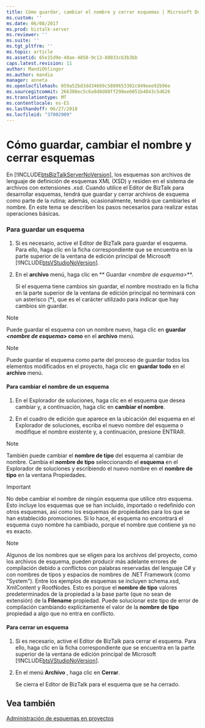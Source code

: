 ```yaml
---
title: Cómo guardar, cambiar el nombre y cerrar esquemas | Microsoft Docs
ms.custom: ''
ms.date: 06/08/2017
ms.prod: biztalk-server
ms.reviewer: ''
ms.suite: ''
ms.tgt_pltfrm: ''
ms.topic: article
ms.assetid: 65e15d9e-40ae-4850-9c13-88033cb3b3bb
caps.latest.revision: 11
author: MandiOhlinger
ms.author: mandia
manager: anneta
ms.openlocfilehash: 059a52bd3dd34669c5809653302c049eee92b96e
ms.sourcegitcommit: 266308ec5c6a9d8d80ff298ee6051b4843c5d626
ms.translationtype: MT
ms.contentlocale: es-ES
ms.lasthandoff: 06/27/2018
ms.locfileid: "37002909"
---
```

# <a name="how-to-save-rename-and-close-schemas"></a>Cómo guardar, cambiar el nombre y cerrar esquemas
En [!INCLUDE[btsBizTalkServerNoVersion](../includes/btsbiztalkservernoversion-md.md)], los esquemas son archivos de lenguaje de definición de esquemas XML (XSD) y residen en el sistema de archivos con extensiones .xsd. Cuando utilice el Editor de BizTalk para desarrollar esquemas, tendrá que guardar y cerrar archivos de esquema como parte de la rutina; además, ocasionalmente, tendrá que cambiarles el nombre. En este tema se describen los pasos necesarios para realizar estas operaciones básicas.  
  
### <a name="to-save-a-schema"></a>Para guardar un esquema  
  
1. Si es necesario, active el Editor de BizTalk para guardar el esquema. Para ello, haga clic en la ficha correspondiente que se encuentra en la parte superior de la ventana de edición principal de Microsoft [!INCLUDE[btsVStudioNoVersion](../includes/btsvstudionoversion-md.md)].  
  
2. En el **archivo** menú, haga clic en ** Guardar *\<nombre de esquema\>***.  
  
    Si el esquema tiene cambios sin guardar, el nombre mostrado en la ficha en la parte superior de la ventana de edición principal no terminará con un asterisco (*), que es el carácter utilizado para indicar que hay cambios sin guardar.  
  
> [!NOTE]
>  Puede guardar el esquema con un nombre nuevo, haga clic en **guardar *\<nombre de esquema\>* como** en el **archivo** menú.  
  
> [!NOTE]
>  Puede guardar el esquema como parte del proceso de guardar todos los elementos modificados en el proyecto, haga clic en **guardar todo** en el **archivo** menú.  
  
#### <a name="to-rename-a-schema"></a>Para cambiar el nombre de un esquema  
  
1.  En el Explorador de soluciones, haga clic en el esquema que desea cambiar y, a continuación, haga clic en **cambiar el nombre**.  
  
2.  En el cuadro de edición que aparece en la ubicación del esquema en el Explorador de soluciones, escriba el nuevo nombre del esquema o modifique el nombre existente y, a continuación, presione ENTRAR.  
  
> [!NOTE]
>  También puede cambiar el **nombre de tipo** del esquema al cambiar de nombre. Cambia el **nombre de tipo** seleccionando el **esquema** en el Explorador de soluciones y escribiendo el nuevo nombre en el **nombre de tipo** en la ventana Propiedades.  
  
> [!IMPORTANT]
>  No debe cambiar el nombre de ningún esquema que utilice otro esquema. Esto incluye los esquemas que se han incluido, importado o redefinido con otros esquemas, así como los esquemas de propiedades para los que se han establecido promociones. Si lo hace, el esquema no encontrará el esquema cuyo nombre ha cambiado, porque el nombre que contiene ya no es exacto.  
  
> [!NOTE]
>  Algunos de los nombres que se eligen para los archivos del proyecto, como los archivos de esquema, pueden producir más adelante errores de compilación debido a conflictos con palabras reservadas del lenguaje C# y con nombres de tipos y espacios de nombres de .NET Framework (como "System"). Entre los ejemplos de esquemas se incluyen schema.xsd, XmlContent y RootNodes. Esto es porque el **nombre de tipo** valores predeterminados de la propiedad a la base parte (que no sean de extensión) de la **Filename** propiedad. Puede solucionar este tipo de error de compilación cambiando explícitamente el valor de la **nombre de tipo** propiedad a algo que no entra en conflicto.  
  
#### <a name="to-close-a-schema"></a>Para cerrar un esquema  
  
1. Si es necesario, active el Editor de BizTalk para cerrar el esquema. Para ello, haga clic en la ficha correspondiente que se encuentra en la parte superior de la ventana de edición principal de Microsoft [!INCLUDE[btsVStudioNoVersion](../includes/btsvstudionoversion-md.md)].  
  
2. En el menú **Archivo** , haga clic en **Cerrar**.  
  
    Se cierra el Editor de BizTalk para el esquema que se ha cerrado.  
  
## <a name="see-also"></a>Vea también  
 [Administración de esquemas en proyectos](../core/managing-schemas-within-projects.md)